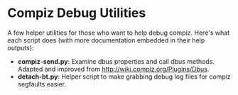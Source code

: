 # Compiz Debug Utilities

A few helper utilities for those who want to help debug compiz. Here's what
each script does (with more documentation embedded in their help outputs):

- **compiz-send.py**: Examine dbus properties and call dbus methods. Adapted
  and improved from <http://wiki.compiz.org/Plugins/Dbus>.
- **detach-bt.py**: Helper script to make grabbing debug log files for compiz
  segfaults easier.
